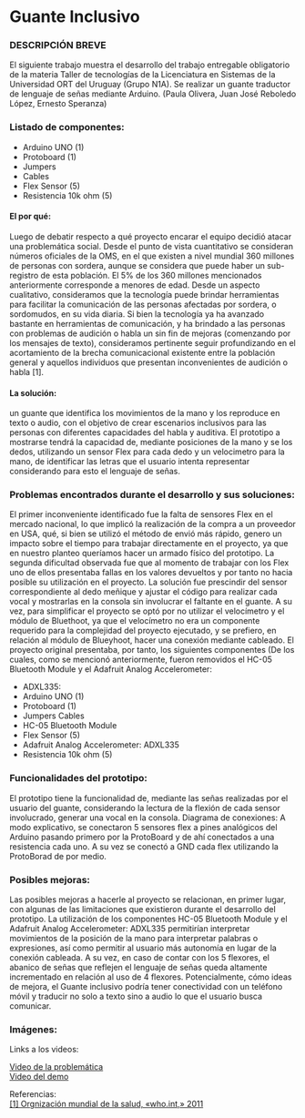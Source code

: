 # Guante Inclusivo

### DESCRIPCIÓN BREVE
El siguiente trabajo muestra el desarrollo del trabajo entregable obligatorio de la materia Taller de tecnologías 
de la Licenciatura en Sistemas de la Universidad ORT del Uruguay (Grupo N1A). 
Se realizar un guante traductor de lenguaje de señas mediante Arduino. (Paula Olivera, Juan José Reboledo López, Ernesto Speranza)

### Listado de componentes:
* Arduino UNO (1)
* Protoboard (1)
* Jumpers
* Cables
* Flex Sensor (5)
* Resistencia 10k ohm (5)

#### El por qué:
Luego de debatir respecto a qué proyecto encarar el equipo decidió atacar una problemática social. Desde el punto de vista cuantitativo se consideran números oficiales de la OMS, en el que existen a nivel mundial 360 millones de personas con sordera, aunque se considera que puede haber un sub-registro de esta población. El 5% de los 360 millones mencionados anteriormente corresponde a menores de edad.
Desde un aspecto cualitativo, consideramos que la tecnología puede brindar herramientas para facilitar la comunicación de las personas afectadas por sordera, o sordomudos, en su vida diaria. Si bien la tecnología ya ha avanzado bastante en herramientas de comunicación, y ha brindado a las personas con problemas de audición o habla un sin fin de mejoras (comenzando por los mensajes de texto), consideramos pertinente seguir profundizando en el acortamiento de la brecha comunicacional existente entre la población general y aquellos individuos que presentan inconvenientes de audición o habla [1].
#### La solución:
un guante que identifica los movimientos de la mano y los reproduce en texto o audio, con el objetivo de crear escenarios inclusivos para las personas con diferentes capacidades del habla y auditiva. El prototipo a mostrarse tendrá la capacidad de, mediante posiciones de la mano y se los dedos, utilizando un sensor Flex para cada dedo y un velocimetro para la mano, de identificar las letras que el usuario intenta representar considerando para esto el lenguaje de señas.


### Problemas encontrados durante el desarrollo y sus soluciones:
El primer inconveniente identificado fue la falta de sensores Flex en el mercado nacional, lo que implicó la realización de la compra a un proveedor en USA, qué, si bien se utilizó el método de envió más rápido, genero un impacto sobre el tiempo para trabajar directamente en el proyecto, ya que en nuestro planteo queríamos hacer un armado físico del prototipo. La segunda dificultad observada fue que al momento de trabajar con los Flex uno de ellos presentaba fallas en los valores devueltos y por tanto no hacia posible su utilización en el proyecto. La solución fue prescindir del sensor correspondiente al dedo meñique y ajustar el código para realizar cada vocal y mostrarlas en la consola sin involucrar el faltante en el guante.
A su vez, para simplificar el proyecto se optó por no utilizar el velocímetro y el módulo de Bluethoot, ya que el velocímetro no era un componente requerido para la complejidad del proyecto ejecutado, y se prefiero, en relación al módulo de Blueyhoot, hacer una conexión mediante cableado.
El proyecto original presentaba, por tanto, los siguientes componentes (De los cuales, como se mencionó anteriormente, fueron removidos el HC-05 Bluetooth Module y el Adafruit Analog Accelerometer: 
* ADXL335:
* Arduino UNO (1) 
* Protoboard (1) 
* Jumpers Cables
* HC-05 Bluetooth Module
* Flex Sensor (5)
* Adafruit Analog Accelerometer: ADXL335 
* Resistencia 10k ohm (5)


### Funcionalidades del prototipo:
El prototipo tiene la funcionalidad de, mediante las señas realizadas por el usuario del guante, considerando la lectura de la flexión de cada sensor involucrado, generar una vocal en la consola.
Diagrama de conexiones:
A modo explicativo, se conectaron 5 sensores flex a pines analógicos del Arduino pasando primero por la ProtoBoard y de ahí conectados a una resistencia cada uno. A su vez se conectó a GND cada flex utilizando la ProtoBorad de por medio.


### Posibles mejoras:
Las posibles mejoras a hacerle al proyecto se relacionan, en primer lugar, con algunas de las limitaciones que existieron durante el desarrollo del prototipo. La utilización de los componentes HC-05 Bluetooth Module y el Adafruit Analog Accelerometer: ADXL335 permitirían interpretar movimientos de la posición de la mano para interpretar palabras o expresiones, así como permitir al usuario más autonomía en lugar de la conexión cableada. A su vez, en caso de contar con los 5 flexores, el abanico de señas que reflejen el lenguaje de señas queda altamente incrementado en relación al uso de 4 flexores.
Potencialmente, cómo ideas de mejora, el Guante inclusivo podría tener conectividad con un teléfono móvil y traducir no solo a texto sino a audio lo que el usuario busca comunicar.

### Imágenes:

Links a los videos:

[Video de la problemática](https://www.youtube.com/watch?v=-tk456KQ93I&feature=youtu.be) <br/>
[Video del demo](https://www.youtube.com/watch?v=2XtYoKZ3WLk) <br/>



Referencias: <br/>
[[1] Orgnización mundial de la salud, «who.int,» 2011](https://www.who.int/disabilities/world_report/2011/report/en/)

